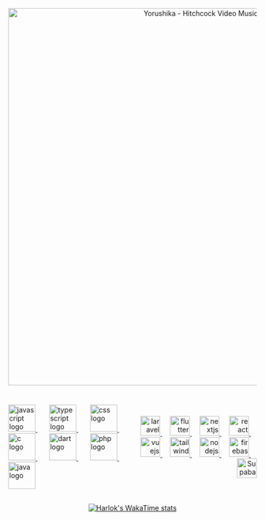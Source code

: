 <div align="center">
<a href="https://www.youtube.com/watch?v=t7MBzMP4OzY" target="_blank" rel="noopener noreferrer">
  <img 
    src="https://github.com/user-attachments/assets/ce330ad2-ace4-475d-b3b2-5aea28fca7cb" 
    alt="Yorushika - Hitchcock Video Music" 
    style="width: 765px; height: auto;" 
  />
</a>
</div>

#

<div style="display: flex; justify-content: start; align-items: center;">

<!-- <a href="https://www.youtube.com/embed/pZuv1yRz0Ek?autoplay=1&start=74&end=78&modestbranding=1&showinfo=0&mute=0&fs=0&controls=0&disablekb=1&cc_load_policy=1&iv_load_policy=3&playsinline=1&color=white" target="_blank" rel="noopener noreferrer">
  <img 
    align="right"
    src="https://github.com/user-attachments/assets/85e898ef-21c2-43d9-9659-794da64ece0e" 
    alt="blue" 
    style="width: 200px; height: auto;" 
  />
</a> -->

<div align="left">
  <a href="https://developer.mozilla.org/en-US/docs/Web/JavaScript" target="_blank">
    <img src="https://cdn.jsdelivr.net/gh/devicons/devicon/icons/javascript/javascript-original.svg" height="55" alt="javascript logo" />
  </a>
  <img width="20" />
  <a href="https://www.typescriptlang.org/" target="_blank">
    <img src="https://cdn.jsdelivr.net/gh/devicons/devicon/icons/typescript/typescript-original.svg" height="55" alt="typescript logo" />
  </a>
  <img width="20" />
  <a href="https://developer.mozilla.org/en-US/docs/Web/CSS" target="_blank">
    <img src="https://cdn.jsdelivr.net/gh/devicons/devicon/icons/css3/css3-original.svg" height="55" alt="css logo" />
  </a>
  <img width="20" />
  <a href="https://en.cppreference.com/w/c" target="_blank">
    <img src="https://cdn.jsdelivr.net/gh/devicons/devicon/icons/c/c-original.svg" height="55" alt="c logo" />
  </a>
  <img width="20" />
  <a href="https://dart.dev/" target="_blank">
    <img src="https://cdn.jsdelivr.net/gh/devicons/devicon/icons/dart/dart-original.svg" height="55" alt="dart logo" />
  </a>
  <img width="20" />
  <a href="https://www.php.net/" target="_blank">
    <img src="https://cdn.jsdelivr.net/gh/devicons/devicon/icons/php/php-original.svg" height="55" alt="php logo" />
  </a>
  <img width="20" />
  <a href="https://www.php.net/" target="_blank">
    <img src="https://cdn.jsdelivr.net/gh/devicons/devicon/icons/java/java-original.svg" height="55" alt="java logo"  />
  </a>
</div>

###

<br clear="both">

<div align="right">
  <a href="https://laravel.com/" target="_blank">
    <img src="https://cdn.jsdelivr.net/gh/devicons/devicon/icons/laravel/laravel-original.svg" height="40" alt="laravel logo" />
  </a>
  <img width="12" />
  <a href="https://flutter.dev/" target="_blank">
    <img src="https://cdn.jsdelivr.net/gh/devicons/devicon/icons/flutter/flutter-original.svg" height="40" alt="flutter logo" />
  </a>
  <img width="12" />
  <a href="https://nextjs.org/" target="_blank">
    <img src="https://cdn.jsdelivr.net/gh/devicons/devicon/icons/nextjs/nextjs-original.svg" height="40" alt="nextjs logo" />
  </a>
  <img width="12" />
  <a href="https://react.dev/" target="_blank">
    <img src="https://cdn.jsdelivr.net/gh/devicons/devicon/icons/react/react-original.svg" height="40" alt="react logo" />
  </a>
  <img width="12" />
  <a href="https://vuejs.org/" target="_blank">
    <img src="https://cdn.jsdelivr.net/gh/devicons/devicon/icons/vuejs/vuejs-original.svg" height="40" alt="vuejs logo" />
  </a>
  <img width="12" />
  <a href="https://tailwindcss.com/" target="_blank">
    <img src="https://www.vectorlogo.zone/logos/tailwindcss/tailwindcss-icon.svg" height="40" alt="tailwindcss logo" />
  </a>
  <img width="12" />
  <a href="https://nodejs.org" target="_blank">
    <img src="https://cdn.jsdelivr.net/gh/devicons/devicon/icons/nodejs/nodejs-original.svg" height="40" alt="nodejs logo"  />
  </a>
  <img width="12" />
  <a href="https://firebase.google.com/" target="_blank">
    <img src="https://cdn.jsdelivr.net/gh/devicons/devicon/icons/firebase/firebase-plain.svg" height="40" alt="firebase logo" />
  </a>
  <img width="12" />
  <a href="https://supabase.com/" target="_blank">
    <img src="https://cdn.jsdelivr.net/gh/devicons/devicon/icons/supabase/supabase-original.svg" height="40" alt="Supabase logo" />
  </a>
</div>



</div>



##
<div align="center" >

[![Harlok's WakaTime stats](https://github-readme-stats.vercel.app/api/wakatime?username=awlternative&layout=compact)](https://wakatime.com/@awlternative)


</div>

##


